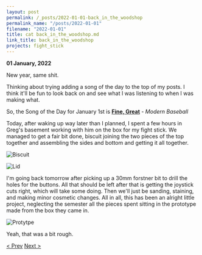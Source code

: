 ```yaml
---
layout: post
permalink: /_posts/2022-01-01-back_in_the_woodshop
permalink_name: "/posts/2022-01-01"
filename: "2022-01-01"
title: cat back_in_the_woodshop.md
link_title: back_in_the_woodshop
projects: fight_stick
---
```

**01 January, 2022**

New year, same shit.

Thinking about trying adding a song of the day to the top of my posts. I think it'll be fun to look back on and see what I was listening to when I was making what.

So, the Song of the Day for January 1st is [**Fine, Great**](https://www.youtube.com/watch?v=munEaFvfbnE) - *Modern Baseball*

Today, after waking up way later than I planned, I spent a few hours in Greg's basement working with him on the box for my fight stick. We managed to get a fair bit done, biscuit joining the two pieces of the top together and assembling the sides and bottom and getting it all together. 

![Biscuit](../assets/images/biscuit_setting.jpg)

![Lid](../assets/images/lid_setting.jpg)

I'm going back tomorrow after picking up a 30mm forstner bit to drill the holes for the buttons. All that should be left after that is getting the joystick cuts right, which will take some doing. Then we'll just be sanding, staining, and making minor cosmetic changes. All in all, this has been an alright little project, neglecting the semester all the pieces spent sitting in the prototype made from the box they came in.

![Protytpe](../assets/images/prototype_stick.jpg)

Yeah, that was a bit rough.

[< Prev](/_posts/2021-12-31-finishing_out_the_year)    [Next >](/_posts/2022-01-02-the_final_cuts)
